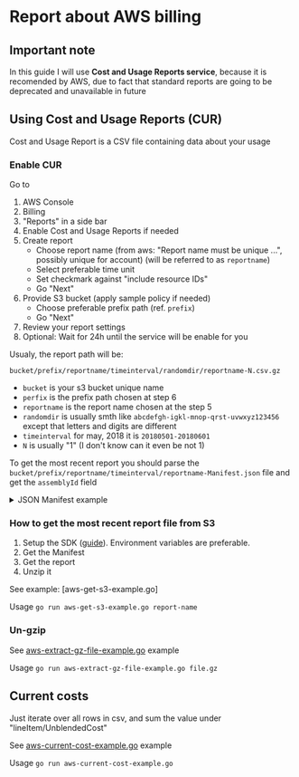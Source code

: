 # Report about AWS billing

## Important note ##

In this guide I will use **Cost and Usage Reports service**, because
it is recomended by AWS, due to fact that standard reports are going
to be deprecated and unavailable in future

## Using Cost and Usage Reports (CUR) ##

Cost and Usage Report is a CSV file containing data about your usage

### Enable CUR ###

Go to

1. AWS Console
2. Billing
3. "Reports" in a side bar
4. Enable Cost and Usage Reports if needed
5. Create report
   * Choose report name (from aws: "Report name must be unique ...",
     possibly unique for account) (will be referred to as
     `reportname`)
   * Select preferable time unit
   * Set checkmark against "include resource IDs"
   * Go "Next"
6. Provide S3 bucket (apply sample policy if needed)
   * Choose preferable prefix path (ref. `prefix`)
   * Go "Next"
7. Review your report settings
8. Optional: Wait for 24h until the service will be enable for you

Usualy, the report path will be:

`bucket/prefix/reportname/timeinterval/randomdir/reportname-N.csv.gz`

* `bucket` is your s3 bucket unique name
* `perfix` is the prefix path chosen at step 6
* `reportname` is the report name chosen at the step 5
* `randomdir` is usually smth like
  `abcdefgh-igkl-mnop-qrst-uvwxyz123456` except that letters and
  digits are different
* `timeinterval` for may, 2018 it is `20180501-20180601`
* `N` is usually "1" (I don't know can it even be not 1)

To get the most recent report you should parse the
`bucket/prefix/reportname/timeinterval/reportname-Manifest.json` file
and get the `assemblyId` field

<details><summary>JSON Manifest example</summary>

```json
{
  "assemblyId":"afe8b092-dc87-405a-a0b7-fc743e14adff",
  "account":"141375116029",
  "columns":[{
    "category":"identity",
    "name":"LineItemId"
  },{
    "category":"identity",
    "name":"TimeInterval"
  },{
    "category":"bill",
    "name":"InvoiceId"
  },{
    "category":"bill",
    "name":"BillingEntity"
  },{
    "category":"bill",
    "name":"BillType"
  },{
    "category":"bill",
    "name":"PayerAccountId"
  },{
    "category":"bill",
    "name":"BillingPeriodStartDate"
  },{
    "category":"bill",
    "name":"BillingPeriodEndDate"
  },{
    "category":"lineItem",
    "name":"UsageAccountId"
  },{
    "category":"lineItem",
    "name":"LineItemType"
  },{
    "category":"lineItem",
    "name":"UsageStartDate"
  },{
    "category":"lineItem",
    "name":"UsageEndDate"
  },{
    "category":"lineItem",
    "name":"ProductCode"
  },{
    "category":"lineItem",
    "name":"UsageType"
  },{
    "category":"lineItem",
    "name":"Operation"
  },{
    "category":"lineItem",
    "name":"AvailabilityZone"
  },{
    "category":"lineItem",
    "name":"ResourceId"
  },{
    "category":"lineItem",
    "name":"UsageAmount"
  },{
    "category":"lineItem",
    "name":"NormalizationFactor"
  },{
    "category":"lineItem",
    "name":"NormalizedUsageAmount"
  },{
    "category":"lineItem",
    "name":"CurrencyCode"
  },{
    "category":"lineItem",
    "name":"UnblendedRate"
  },{
    "category":"lineItem",
    "name":"UnblendedCost"
  },{
    "category":"lineItem",
    "name":"BlendedRate"
  },{
    "category":"lineItem",
    "name":"BlendedCost"
  },{
    "category":"lineItem",
    "name":"LineItemDescription"
  },{
    "category":"lineItem",
    "name":"TaxType"
  },{
    "category":"lineItem",
    "name":"LegalEntity"
  },{
    "category":"product",
    "name":"ProductName"
  },{
    "category":"product",
    "name":"alarmType"
  },{
    "category":"product",
    "name":"availability"
  },{
    "category":"product",
    "name":"capacitystatus"
  },{
    "category":"product",
    "name":"clockSpeed"
  },{
    "category":"product",
    "name":"currentGeneration"
  },{
    "category":"product",
    "name":"databaseEngine"
  },{
    "category":"product",
    "name":"deploymentOption"
  },{
    "category":"product",
    "name":"durability"
  },{
    "category":"product",
    "name":"ecu"
  },{
    "category":"product",
    "name":"engineCode"
  },{
    "category":"product",
    "name":"fromLocation"
  },{
    "category":"product",
    "name":"fromLocationType"
  },{
    "category":"product",
    "name":"group"
  },{
    "category":"product",
    "name":"groupDescription"
  },{
    "category":"product",
    "name":"instanceFamily"
  },{
    "category":"product",
    "name":"instanceType"
  },{
    "category":"product",
    "name":"instanceTypeFamily"
  },{
    "category":"product",
    "name":"licenseModel"
  },{
    "category":"product",
    "name":"location"
  },{
    "category":"product",
    "name":"locationType"
  },{
    "category":"product",
    "name":"maxIopsBurstPerformance"
  },{
    "category":"product",
    "name":"maxIopsvolume"
  },{
    "category":"product",
    "name":"maxThroughputvolume"
  },{
    "category":"product",
    "name":"maxVolumeSize"
  },{
    "category":"product",
    "name":"memory"
  },{
    "category":"product",
    "name":"minVolumeSize"
  },{
    "category":"product",
    "name":"networkPerformance"
  },{
    "category":"product",
    "name":"normalizationSizeFactor"
  },{
    "category":"product",
    "name":"operatingSystem"
  },{
    "category":"product",
    "name":"operation"
  },{
    "category":"product",
    "name":"physicalProcessor"
  },{
    "category":"product",
    "name":"preInstalledSw"
  },{
    "category":"product",
    "name":"processorArchitecture"
  },{
    "category":"product",
    "name":"processorFeatures"
  },{
    "category":"product",
    "name":"productFamily"
  },{
    "category":"product",
    "name":"region"
  },{
    "category":"product",
    "name":"requestType"
  },{
    "category":"product",
    "name":"servicecode"
  },{
    "category":"product",
    "name":"servicename"
  },{
    "category":"product",
    "name":"sku"
  },{
    "category":"product",
    "name":"storage"
  },{
    "category":"product",
    "name":"storageClass"
  },{
    "category":"product",
    "name":"storageMedia"
  },{
    "category":"product",
    "name":"tenancy"
  },{
    "category":"product",
    "name":"toLocation"
  },{
    "category":"product",
    "name":"toLocationType"
  },{
    "category":"product",
    "name":"transferType"
  },{
    "category":"product",
    "name":"usagetype"
  },{
    "category":"product",
    "name":"vcpu"
  },{
    "category":"product",
    "name":"volumeType"
  },{
    "category":"pricing",
    "name":"publicOnDemandCost"
  },{
    "category":"pricing",
    "name":"publicOnDemandRate"
  },{
    "category":"pricing",
    "name":"term"
  },{
    "category":"pricing",
    "name":"unit"
  },{
    "category":"reservation",
    "name":"AmortizedUpfrontCostForUsage"
  },{
    "category":"reservation",
    "name":"AmortizedUpfrontFeeForBillingPeriod"
  },{
    "category":"reservation",
    "name":"EffectiveCost"
  },{
    "category":"reservation",
    "name":"EndTime"
  },{
    "category":"reservation",
    "name":"ModificationStatus"
  },{
    "category":"reservation",
    "name":"NormalizedUnitsPerReservation"
  },{
    "category":"reservation",
    "name":"RecurringFeeForUsage"
  },{
    "category":"reservation",
    "name":"StartTime"
  },{
    "category":"reservation",
    "name":"TotalReservedNormalizedUnits"
  },{
    "category":"reservation",
    "name":"TotalReservedUnits"
  },{
    "category":"reservation",
    "name":"UnitsPerReservation"
  },{
    "category":"reservation",
    "name":"UnusedAmortizedUpfrontFeeForBillingPeriod"
  },{
    "category":"reservation",
    "name":"UnusedNormalizedUnitQuantity"
  },{
    "category":"reservation",
    "name":"UnusedQuantity"
  },{
    "category":"reservation",
    "name":"UnusedRecurringFee"
  },{
    "category":"reservation",
    "name":"UpfrontValue"
  }],
  "charset":"UTF-8",
  "compression":"GZIP",
  "contentType":"text/csv",
  "reportId":"1fbc20f088082669ee179c61999326b3b329325738afe67a98931c03b07cc613",
  "reportName":"test-quicksight",
  "billingPeriod":{
    "start":"20180501T000000.000Z",
    "end":"20180601T000000.000Z"
  },
  "bucket":"qezz-xproject-test-bucket-91739124",
  "reportKeys":["quicksight/test-quicksight/20180501-20180601/afe8b092-dc87-405a-a0b7-fc743e14adff/test-quicksight-1.csv.gz"],
  "additionalArtifactKeys":[{
    "artifactType":"RedshiftCommands",
    "name":"quicksight/test-quicksight/20180501-20180601/afe8b092-dc87-405a-a0b7-fc743e14adff/test-quicksight-RedshiftCommands.sql"
  },{
    "artifactType":"RedshiftManifest",
    "name":"quicksight/test-quicksight/20180501-20180601/afe8b092-dc87-405a-a0b7-fc743e14adff/test-quicksight-RedshiftManifest.json"
  }]
}
```

</details>

### How to get the most recent report file from S3 ###

1. Setup the SDK ([guide](https://github.com/pavlov-tony/xproject/issues/3#issuecomment-388046256)).
   Environment variables are preferable.
2. Get the Manifest
3. Get the report
4. Unzip it

See example: [aws-get-s3-example.go]

Usage `go run aws-get-s3-example.go report-name` 

### Un-gzip

See [aws-extract-gz-file-example.go](aws-extract-gz-file-example.go) example

Usage `go run aws-extract-gz-file-example.go file.gz`

## Current costs

Just iterate over all rows in csv, and sum the value under "lineItem/UnblendedCost"

See [aws-current-cost-example.go](aws-current-cost-example.go) example

Usage `go run aws-current-cost-example.go`
